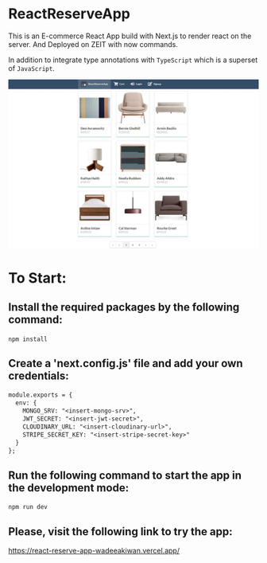 # ReactReserveApp

This is an E-commerce React App build with Next.js to render react on the server. And Deployed on ZEIT with now commands.

In addition to integrate type annotations with `TypeScript` which is a superset of `JavaScript`.

![React Reserve](./assets/ReactReserve.jpg)

# To Start:

## Install the required packages by the following command:

```
npm install
```

## Create a 'next.config.js' file and add your own credentials:

```
module.exports = {
  env: {
    MONGO_SRV: "<insert-mongo-srv>",
    JWT_SECRET: "<insert-jwt-secret>",
    CLOUDINARY_URL: "<insert-cloudinary-url>",
    STRIPE_SECRET_KEY: "<insert-stripe-secret-key>"
  }
};
```

## Run the following command to start the app in the development mode:

```
npm run dev
```

## Please, visit the following link to try the app:

https://react-reserve-app-wadeeakiwan.vercel.app/
